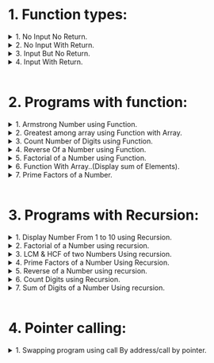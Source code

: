 # 1. Function types:

<details>
<summary>1. No Input  No  Return.</summary>

```c
//No Input  No  Return..
#include<stdio.h>
#include<conio.h>
void add(void);
void main()
{
    clrscr();
    add();
    getch();
}
void add()
{
    int num1,num2,sum=0;
    printf("Enter Two Number.\n");
    scanf("%d %d",&num1,&num2);
    sum=num1+num2;
    printf("Result=%d",sum);
}

```

</details>

<details>
<summary>2. No Input  With  Return.</summary>

```c
//No Input  With  Return..
#include<stdio.h>
#include<conio.h>
int add(void);
void main()
{
    int result;
    clrscr();
    result=add();
    printf("Result=%d",result);
    getch();
}
int add(void)
{
    int num1,num2,sum=0;
    printf("Enter Two Number.\n");
    scanf("%d %d",&num1,&num2);
    sum=num1+num2;
    return sum;
}		

```

</details>

<details>
<summary>3. Input But No  Return.</summary>

```c
// Input But No  Return..
#include<stdio.h>
#include<conio.h>
void add(int,int);
void main()
{
    int num1,num2;
    clrscr();
    printf("Enter Two Number.\n");
    scanf("%d %d",&num1,&num2);
    add(num1,num2);
    getch();
}
void add(int a,int b)
{
    int sum;
    sum=a+b;
    printf("Result=%d",sum);
}

```

</details>

<details>
<summary>4. Input With Return.</summary>

```c
// Input With Return..
#include<stdio.h>
#include<conio.h>
int add(int,int);
void main()
{
    int num1,num2,sum;
    clrscr();
    printf("Enter Two Number.\n");
    scanf("%d %d",&num1,&num2);
    sum=add(num1,num2);
    printf("Result=%d",sum);
    getch();
}
int add(int a,int b)
{
    int sum;
    sum=a+b;
    return sum;
}	     

```

</details>


<br>

# 2. Programs with function:

<details>
<summary>1. Armstrong Number using Function.</summary>

```c
//Armstrong Number using Function.//

#include<stdio.h>
#include<conio.h>

void main()
{
    int n,arm,p;
    int armstrong(int);
    clrscr();
    printf("\nEnter a Number:\n");
    scanf("%d",&n);
    p=n;
    arm=armstrong(n);
    if(arm==p)
        printf("Armstrong Number:");
    else
        printf("Not a Armstrong Number.");
    getch();
}

int armstrong(int num)
{
    int ld,sum=0;
    while(num>0)
    {
        ld=num%10;
        sum+=ld*ld*ld;
        num=num/10;
    }

    return(sum);
}   	 
```
</details>

<details>
<summary>2. Greatest among array using Function with Array.</summary>

```c
//Greatest among array using Function with Array.//

#include<stdio.h>
#include<conio.h>

void main()
{
    int x;
    int large(int arr[],int n);
    int value[5]={1,5,9,7,6};
    clrscr();
    x=large(value,5);
    printf("%d",x);
}

int large(int arr[],int n)
{
    int i;
    int max=arr[0];
    for(i=1;i<n;i++)
        if(max<arr[i])
            max=arr[i];
    return max;
}
```

</details>

<details>
<summary>3. Count Number of Digits using Function.</summary>

```c
//Count Number of Digits using Function.//

#include<stdio.h>
#include<conio.h>

void main()
{
    int n,count;
    int countdigit(int);
    clrscr();
    printf("\nEnter a Number:\n");
    scanf("%d",&n);
    count=countdigit(n);
    printf("Number Of Digits:%d",count);
    getch();
}

int countdigit(int num)
{
    int ld,c=0;
    while(num>0)
    {
        ld=num%10;
        c=c+1;
        num=num/10;
    }

    return(c);
}   
```

</details>

<details>
<summary>4. Reverse Of a Number using Function.</summary>

```c
//Reverse Of a Number using Function.//

#include<stdio.h>
#include<conio.h>

void main()
{
    int n,rev;
    int reverse(int);
    clrscr();
    printf("\nEnter a Number:\n");
    scanf("%d",&n);
    rev=reverse(n);
    printf("Reverse Number:%d",rev);
    getch();
}

int reverse(int num)
{
    int ld,reve=0;
    while(num>0)
    {
        ld=num%10;
        reve=reve*10+ld;
        num=num/10;
    }

    return(reve);
}   
```

</details>

<details>
<summary>5. Factorial of a Number using Function.</summary>

```c
//Factorial of a Number using Function.//

#include<stdio.h>
#include<conio.h>

void main()
{
    int n,fact;
    int factorial(int);
    clrscr();
    printf("\nEnter a Number:\n");
    scanf("%d",&n);
    fact=factorial(n);
    printf("Factorial Of a Number:%d",fact);
    getch();
}

int factorial(int num)
{
    int fa=1,a;
    for(a=1;a<=num;a++)
    {
        fa=fa*a;
    }
    return(fa);
}   
```

</details>

<details>
<summary>6. Function  With Array..(Display sum of Elements).</summary>

```c
//Function  With Array..(Display sum of Elements)//

#include <stdio.h>
#include <conio.h>

int add(int num [],int n);

void main()
{
    int arr[5];
    int i;
    clrscr();
    printf("Enter Five NUmbers: \n");

    for(i=0 ; i<5 ; i++)
    {
        scanf("%d", &arr[i]);
    }

    printf("\nTheir sum is: %d\n", add(arr,5));

}

int add(int num[],int n)
{
    int sum = 0;
    int i;

    for(i=0 ; i<n ; i++)
    {
        sum+=num[i];
    }
    return sum;
}

```

</details>

<details>
<summary>7. Prime Factors of a Number.</summary>

```c
//Prime Factors of a Number.//
#include <stdio.h>
#include<conio.h>

void primefact(int num);

void main()
{

    int num;
    clrscr();
    printf("Enter Number.\n");
    scanf("%d",&num);
    primefact(num);

    getch();
}

void primefact(int num)
{
    int i;
    for(i=2;num!=1;i++)
    {
        while(num%i==0)
        {
            printf("%d \n",i);
            num=num/i;
        }
    }
}

```

</details>

<br>

# 3. Programs with Recursion:

<details>
<summary>1. Display Number From 1 to 10 using Recursion.</summary>

```c

//Display Number From 1 to 10 usinf Recursion.//


#include<stdio.h>
#include<conio.h>

void main()
{
    int disp(int);

    int n=1;
    clrscr();
    disp(n);
}

int disp(int n)
{
    if(n<0)
        return 0;
    else
        if(n<=10)
        {
            printf("%d",n);
            disp(n+1);
        }
    return 0;
}    

```

</details>

<details>
<summary>2. Factorial of a Number using recursion.</summary>

```c
//Factorial of a Number using recursion.//

#include<stdio.h>
#include<conio.h>
main()

{
    int a, fact;
    printf("\nEnter any number: ");
    scanf ("%d", &a);
    fact=rec (a);
    printf("\nFactorial Value = %d", fact);
    getch();
    return 0;
}
rec (int x)
{
    int f;
    if (x==1)
        return (1);
    else
        f=x*rec(x-1);
    return (f);
}
```

</details>

<details>
<summary>3. LCM & HCF  of two Numbers Using recursion.</summary>

```c
//LCM & HCF  of two Numbers Using recursion.//

#include<stdio.h>
#include<conio.h>

int hcf(int,int);
int lcm(int,int);
int x,y;

void main()
{
    int n1,n2;
    clrscr();
    printf("Enter 2 Numbers.\n");
    scanf("%d %d",&n1,&n2);
    printf("HCF of %d & %d is %d\n",n1,n2,hcf(n1,n2));
    x=n1,y=n2;
    printf("LCM of %d & %d is %d\n",n1,n2,lcm(n1,n2));
    getch();
}

int hcf(int a,int b)
{
    if(a==b)
        return (b);
    else
        if(a<b)
            hcf(a,b-a);
        else
            hcf(a-b,b);
}


int lcm(int a,int b)
{
    if(a==b)
        return (b);
    else
        if(a<b)
            lcm(a+x,b);
        else
            lcm(a,b+y);
}
```

</details>

<details>
<summary>4. Prime Factors of a Number Using Recursion.</summary>

```c
//Prime Factors of a Number Using Recursion.//
#include <stdio.h>
#include<conio.h>

void primefact(int num);

void main()
{

    int num;
    clrscr();
    printf("Enter Number.\n");
    scanf("%d",&num);
    primefact(num);
    getch();
}

void primefact(int num)
{
    static int i=2;
    if(num==1)
        return;
    else
    {
        while(num%i==0)
        {
            printf("%d \n",i);
            num=num/i;
        }
        i++;
        primefact(num);
    }
}

```

</details>

<details>
<summary>5. Reverse of a Number using recursion.</summary>

```c
//Reverse of a Number using recursion//

#include<stdio.h>
#include<conio.h>

void reverse(int n);


void  main()

{
    int num;
    clrscr();
    printf("Enter  Number.\n");
    scanf("%d",&num);
    reverse(num);
    getch();
}
void reverse(int n)
{
    int rem;
    if(n==0)
        return;
    else
    {
        rem=n%10;
        printf("%d",rem);
        n=n/10;
        reverse(n);
    }
}		

```

</details>

<details>
<summary>6. Count Digits using Recursion.</summary>

```c
//Count Digits using Recursion//
#include <stdio.h>
#include<conio.h>

int countdigit(int n1);

void main()
{

    int num,count;
    clrscr();
    printf("Enter Number.\n");
    scanf("%d",&num);
    count=countdigit(num);
    printf("No of Digits=  %d\n",count);
    getch();
}

int countdigit(int num)
{
    int ld,c=0;
    if(num<=0)
        return 0;
    else
        if(num>0)
        {
            ld=num%10;
            c=c+1+countdigit(num/=10);
        }
    return (c);
}

```

</details>

<details>
<summary>7. Sum of Digits of a Number Using recursion.</summary>

```c
//Sum of Digits of a Number Using recursion//

#include<stdio.h>
#include<conio.h>

int sum(int num);

void main()
{
    int n,s;
    clrscr();
    printf("Enter Numbers.\n");
    scanf("%d",&n);
    s=sum(n);
    printf("\nSum of Digit of %d is %d",n,s);

    getch();
}
int sum(int num)
{
    int ld,su=0;
    if(num<=0)
        return 0;
    else
        if(num>0)
        {
            ld=num%10;
            su=su+ld+sum(num/=10);
        }
    return (su);
}
```

</details>

<br>

# 4. Pointer calling:

<details>
<summary>1. Swapping program using call By address/call by pointer.</summary>

```c
//swapping program using call By address/call by pointer.//


#include <stdio.h>
#include <conio.h>
void swap(int* ,int*);
void main()
{
    int a = 23, b = 47;
    clrscr();
    printf("Before. a: %d, b: %d\n", a, b);
    swap(&a, &b);
    printf("After . a: %d, b: %d\n", a, b);
    getch();
}

void swap(int *i, int *j)
{
    int t = *i;
    *i = *j;
    *j = t;

}

```

</details>

